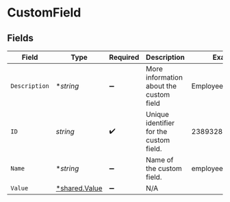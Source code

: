 # CustomField


## Fields

| Field                                                | Type                                                 | Required                                             | Description                                          | Example                                              |
| ---------------------------------------------------- | ---------------------------------------------------- | ---------------------------------------------------- | ---------------------------------------------------- | ---------------------------------------------------- |
| `Description`                                        | **string*                                            | :heavy_minus_sign:                                   | More information about the custom field              | Employee Level                                       |
| `ID`                                                 | *string*                                             | :heavy_check_mark:                                   | Unique identifier for the custom field.              | 2389328923893298                                     |
| `Name`                                               | **string*                                            | :heavy_minus_sign:                                   | Name of the custom field.                            | employee_level                                       |
| `Value`                                              | [*shared.Value](../../../pkg/models/shared/value.md) | :heavy_minus_sign:                                   | N/A                                                  |                                                      |
